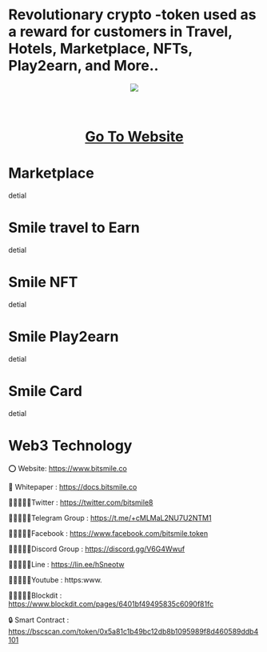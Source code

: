 # Revolutionary crypto -token used as a reward for customers in Travel, Hotels, Marketplace, NFTs, Play2earn, and More..

<div align="center"><img src="https://lqbfinance.com/wp-content/uploads/2023/03/BSM-LOGO1.png" /><br />
</div>
<div align="center">
  <h1><br />
    <a href="https://www.bitsmile.co/" target="_blank">Go To Website<br />
    </a></h1>
</div>


# Marketplace

detial

# Smile travel to Earn
detial

# Smile NFT
detial

# Smile Play2earn
detial

# Smile Card
detial

# Web3 Technology


⭕ Website: https://www.bitsmile.co

📄 Whitepaper : https://docs.bitsmile.co

👨🏿‍🤝‍👨🏿Twitter : https://twitter.com/bitsmile8

👨🏿‍🤝‍👨🏿Telegram Group : https://t.me/+cMLMaL2NU7U2NTM1

👨🏿‍🤝‍👨🏿Facebook : https://www.facebook.com/bitsmile.token

👨🏿‍🤝‍👨🏿Discord Group : https://discord.gg/V6G4Wwuf

👨🏿‍🤝‍👨🏿Line : https://lin.ee/hSneotw

👨🏿‍🤝‍👨🏿Youtube : https:www.

👨🏿‍🤝‍👨🏿Blockdit : https://www.blockdit.com/pages/6401bf49495835c6090f81fc

🔒 Smart Contract : https://bscscan.com/token/0x5a81c1b49bc12db8b1095989f8d460589ddb4101
